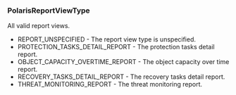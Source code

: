### PolarisReportViewType
All valid report views.

- REPORT_UNSPECIFIED - The report view type is unspecified.
- PROTECTION_TASKS_DETAIL_REPORT - The protection tasks detail report.
- OBJECT_CAPACITY_OVERTIME_REPORT - The object capacity over time report.
- RECOVERY_TASKS_DETAIL_REPORT - The recovery tasks detail report.
- THREAT_MONITORING_REPORT - The threat monitoring report.
